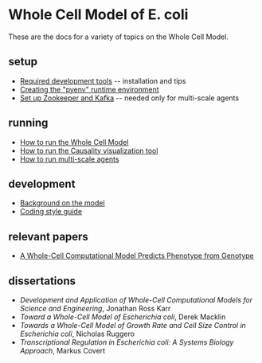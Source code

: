 # Whole Cell Model of E. coli

These are the docs for a variety of topics on the Whole Cell Model.

## setup

* [Required development tools](dev-tools.md) -- installation and tips
* [Creating the "pyenv" runtime environment](create-pyenv.md)
* [Set up Zookeeper and Kafka](../agent/README.md) -- needed only for multi-scale agents

## running

* [How to run the Whole Cell Model](run.md)
* [How to run the Causality visualization tool](https://github.com/CovertLab/causality)
* [How to run multi-scale agents](../environment/README.md)

## development

* [Background on the model](background.md)
* [Coding style guide](style-guide.md)

## relevant papers

* [A Whole-Cell Computational Model Predicts Phenotype from Genotype](https://www.cell.com/cell/abstract/S0092-8674(12)00776-3)

## dissertations
* _Development and Application of Whole-Cell Computational Models for Science and Engineering_, Jonathan Ross Karr
* _Toward a Whole-Cell Model of Escherichia coli_, Derek Macklin
* _Towards a Whole-Cell Model of Growth Rate and Cell Size Control in Escherichia coli_, Nicholas Ruggero
* _Transcriptional Regulation in Escherichia coli: A Systems Biology Approach_, Markus Covert
